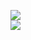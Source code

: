 [![](https://img.shields.io/badge/Made%20With-Github%20Spray-lightgrey.svg?style=for-the-badge&logo=github)](https://github.com/Annihil/github-spray#19791)  
[![](https://i.imgur.com/2DrTn0Z.gif)](https://github.com/Annihil/github-spray)